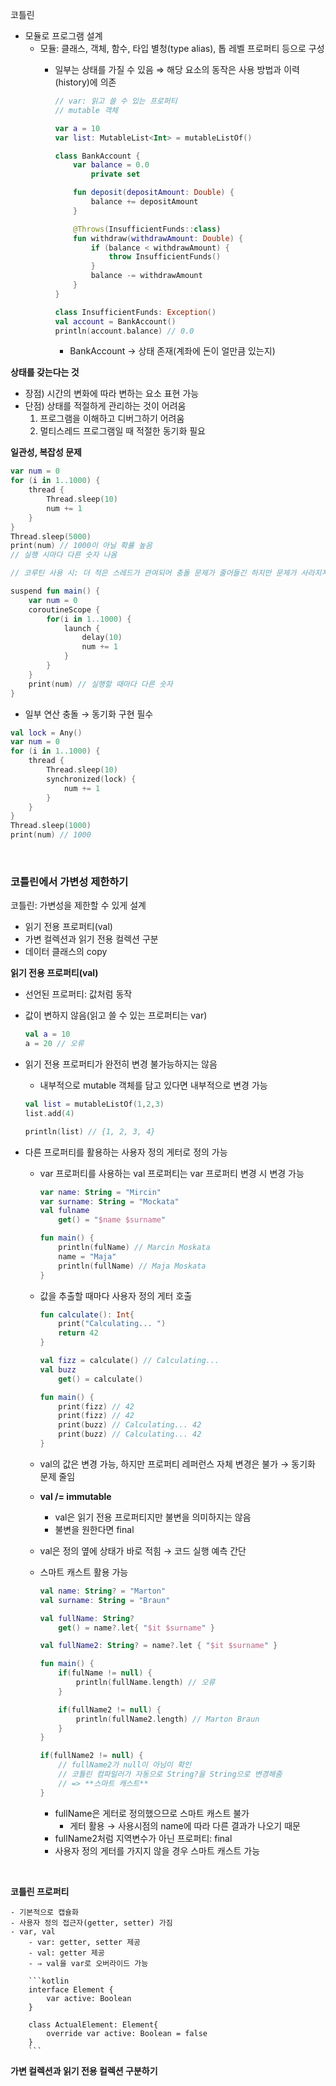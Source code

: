 코틀린

- 모듈로 프로그램 설계
    - 모듈: 클래스, 객체, 함수, 타입 별청(type alias), 톱 레벨 프로퍼티 등으로 구성
        - 일부는 상태를 가질 수 있음 ⇒ 해당 요소의 동작은 사용 방법과 이력(history)에 의존
            
            ```kotlin
            // var: 읽고 쓸 수 있는 프로퍼티
            // mutable 객체
            
            var a = 10
            var list: MutableList<Int> = mutableListOf()
            ```
            
            ```kotlin
            class BankAccount {
            	var balance = 0.0
            		private set
            
            	fun deposit(depositAmount: Double) {
            		balance += depositAmount
            	}
            
            	@Throws(InsufficientFunds::class)
            	fun withdraw(withdrawAmount: Double) {
            		if (balance < withdrawAmount) {
            			throw InsufficientFunds()
            		}
            		balance -= withdrawAmount
            	}
            }
            
            class InsufficientFunds: Exception()
            val account = BankAccount()
            println(account.balance) // 0.0
            ```
            
            - BankAccount → 상태 존재(계좌에 돈이 얼만큼 있는지)

**상태를 갖는다는 것**

- 장점) 시간의 변화에 따라 변하는 요소 표현 가능
- 단점) 상태를 적절하게 관리하는 것이 어려움
    1. 프로그램을 이해하고 디버그하기 어려움
    2. 멀티스레드 프로그램일 때 적절한 동기화 필요

**일관성, 복잡성 문제**

```kotlin
var num = 0
for (i in 1..1000) {
	thread {
		Thread.sleep(10)
		num += 1
	}
}
Thread.sleep(5000)
print(num) // 1000이 아닐 확률 높음
// 실행 시마다 다른 숫자 나옴
```

```kotlin
// 코루틴 사용 시: 더 적은 스레드가 관여되어 충돌 문제가 줄어들긴 하지만 문제가 사라지지는 않음

suspend fun main() {
	var num = 0
	coroutineScope {
		for(i in 1..1000) {
			launch {
				delay(10)
				num += 1
			}
		}
	}
	print(num) // 실행할 때마다 다른 숫자
}
```

- 일부 연산 충돌 → 동기화 구현 필수

```kotlin
val lock = Any()
var num = 0
for (i in 1..1000) {
	thread {
		Thread.sleep(10)
		synchronized(lock) {
			num += 1
		}
	}
}
Thread.sleep(1000)
print(num) // 1000
```

<br>

### 코틀린에서 가변성 제한하기

코틀린: 가변성을 제한할 수 있게 설계

- 읽기 전용 프로퍼티(val)
- 가변 컬렉션과 읽기 전용 컬렉션 구분
- 데이터 클래스의 copy

**읽기 전용 프로퍼티(val)**

- 선언된 프로퍼티: 값처럼 동작
- 값이 변하지 않음(읽고 쓸 수 있는 프로퍼티는 var)
    
    ```kotlin
    val a = 10
    a = 20 // 오류
    ```
    
- 읽기 전용 프로퍼티가 완전히 변경 불가능하지는 않음
    - 내부적으로 mutable 객체를 담고 있다면 내부적으로 변경 가능
    
    ```kotlin
    val list = mutableListOf(1,2,3)
    list.add(4)
    
    println(list) // {1, 2, 3, 4}
    ```
    
- 다른 프로퍼티를 활용하는 사용자 정의 게터로 정의 가능
    - var 프로퍼티를 사용하는 val 프로퍼티는 var 프로퍼티 변경 시 변경 가능
        
        ```kotlin
        var name: String = "Mircin"
        var surname: String = "Mockata"
        val fulname
        	get() = "$name $surname"
        
        fun main() {
        	println(fulName) // Marcin Moskata
        	name = "Maja"
        	println(fullName) // Maja Moskata
        }
        ```
        
    - 값을 추출할 때마다 사용자 정의 게터 호출
        
        ```kotlin
        fun calculate(): Int{
        	print("Calculating... ")
        	return 42
        }
        
        val fizz = calculate() // Calculating...
        val buzz
        	get() = calculate()
        
        fun main() {
        	print(fizz) // 42
        	print(fizz) // 42
        	print(buzz) // Calculating... 42
        	print(buzz) // Calculating... 42
        }
        ```
        
    - val의 값은 변경 가능, 하지만 프로퍼티 레퍼런스 자체 변경은 불가 → 동기화 문제 줄임
    - **val /= immutable**
        - val은 읽기 전용 프로퍼티지만 불변을 의미하지는 않음
        - 불변을 원한다면 final
    - val은 정의 옆에 상태가 바로 적힘 → 코드 실행 예측 간단
    - 스마트 캐스트 활용 가능
        
        ```kotlin
        val name: String? = "Marton"
        val surname: String = "Braun"
        
        val fullName: String?
        	get() = name?.let{ "$it $surname" }
        
        val fullName2: String? = name?.let { "$it $surname" }
        
        fun main() {
        	if(fulName != null) {
        		println(fullName.length) // 오류
        	}
        
        	if(fullName2 != null) {
        		println(fullName2.length) // Marton Braun
        	}
        }
        
        if(fullName2 != null) {
        	// fullName2가 null이 아님이 확인
        	// 코틀린 컴파일러가 자동으로 String?을 String으로 변경해줌 
        	// => **스마트 캐스트**
        }
        ```
        
        - fullName은 게터로 정의했으므로 스마트 캐스트 불가
            - 게터 활용 → 사용시점의 name에 따라 다른 결과가 나오기 때문
        - fullName2처럼 지역변수가 아닌 프로퍼티: final
        - 사용자 정의 게터를 가지지 않을 경우 스마트 캐스트 가능
    
<br>

**코틀린 프로퍼티**
    
    - 기본적으로 캡슐화
    - 사용자 정의 접근자(getter, setter) 가짐
    - var, val
        - var: getter, setter 제공
        - val: getter 제공
        - ⇒ val을 var로 오버라이드 가능
        
        ```kotlin
        interface Element {
        	var active: Boolean
        }
        
        class ActualElement: Element{
        	override var active: Boolean = false
        }
        ```
        

**가변 컬렉션과 읽기 전용 컬렉션 구분하기**


